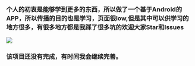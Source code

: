 ### 个人的初衷是能够学到更多的东西，所以做了一个基于Android的APP，所以传播的目的也是学习，页面很low,但是其中可以供学习的地方很多，有很多地方都是我踩了很多坑的欢迎大家Star和Issues

![](https://user-gold-cdn.xitu.io/2019/2/14/168ea0bc8f42ce9c?imageView2/2/w/800/q/100)

### 该项目还没有完成，有时间我会继续完善。